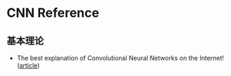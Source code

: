 # CNN Reference

## 基本理论

- The best explanation of Convolutional Neural Networks on the Internet! ([article](https://medium.com/technologymadeeasy/the-best-explanation-of-convolutional-neural-networks-on-the-internet-fbb8b1ad5df8))